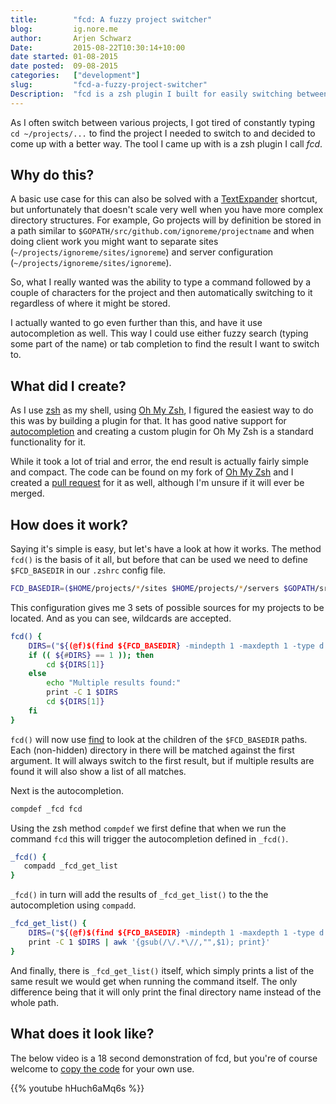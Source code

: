 ```yaml
---
title:        "fcd: A fuzzy project switcher"
blog:         ig.nore.me  
author:       Arjen Schwarz  
Date:         2015-08-22T10:30:14+10:00  
date started: 01-08-2015
date posted:  09-08-2015
categories:   ["development"]
slug:         "fcd-a-fuzzy-project-switcher"
Description:  "fcd is a zsh plugin I built for easily switching between different projects on the command line."
---
```

As I often switch between various projects, I got tired of constantly typing `cd ~/projects/...` to find the project I needed to switch to and decided to come up with a better way. The tool I came up with is a zsh plugin I call *fcd*.

## Why do this?

A basic use case for this can also be solved with a [TextExpander](https://smilesoftware.com/TextExpander/index.html) shortcut, but unfortunately that doesn't scale very well when you have more complex directory structures.
For example, Go projects will by definition be stored in a path similar to `$GOPATH/src/github.com/ignoreme/projectname` and when doing client work you might want to separate sites (`~/projects/ignoreme/sites/ignoreme`) and server configuration (`~/projects/ignoreme/sites/ignoreme`).

So, what I really wanted was the ability to type a command followed by a couple of characters for the project and then automatically switching to it regardless of where it might be stored.

I actually wanted to go even further than this, and have it use autocompletion as well. This way I could use either fuzzy search (typing some part of the name) or tab completion to find the result I want to switch to.

## What did I create?

As I use [zsh](http://zsh.sourceforge.net) as my shell, using [Oh My Zsh](http://ohmyz.sh), I figured the easiest way to do this was by building a plugin for that. It has good native support for [autocompletion](http://zsh.sourceforge.net/Guide/zshguide06.html) and creating a custom plugin for Oh My Zsh is a standard functionality for it.

While it took a lot of trial and error, the end result is actually fairly simple and compact. The code can be found on my fork of [Oh My Zsh](https://github.com/ArjenSchwarz/oh-my-zsh/blob/master/plugins/fcd/fcd.plugin.zsh) and I created a [pull request](https://github.com/robbyrussell/oh-my-zsh/pull/3465) for it as well, although I'm unsure if it will ever be merged.

## How does it work?

Saying it's simple is easy, but let's have a look at how it works.
The method `fcd()` is the basis of it all, but before that can be used we need to define `$FCD_BASEDIR` in our `.zshrc` config file.
```bash
FCD_BASEDIR=($HOME/projects/*/sites $HOME/projects/*/servers $GOPATH/src/github.com/arjenschwarz)
```
This configuration gives me 3 sets of possible sources for my projects to be located. And as you can see, wildcards are accepted.
```bash
fcd() {
    DIRS=("${(@f)$(find ${FCD_BASEDIR} -mindepth 1 -maxdepth 1 -type d -path "*$1*" ! -iname ".*")}")
    if (( ${#DIRS} == 1 )); then
        cd ${DIRS[1]}
    else
        echo "Multiple results found:"
        print -C 1 $DIRS
        cd ${DIRS[1]}
    fi
}
```
`fcd()` will now use [find](http://manpages.org/find) to look at the children of the `$FCD_BASEDIR` paths. Each (non-hidden) directory in there will be matched against the first argument. It will always switch to the first result, but if multiple results are found it will also show a list of all matches.

Next is the autocompletion.
```bash
compdef _fcd fcd
```
Using the zsh method `compdef` we first define that when we run the command `fcd` this will trigger the autocompletion defined in `_fcd()`.
```bash
_fcd() {
   compadd _fcd_get_list
}
```
`_fcd()` in turn will add the results of `_fcd_get_list()` to the the autocompletion using `compadd`.
```bash
_fcd_get_list() {
    DIRS=("${(@f)$(find ${FCD_BASEDIR} -mindepth 1 -maxdepth 1 -type d -path "*$1*" ! -iname ".*")}")
    print -C 1 $DIRS | awk '{gsub(/\/.*\//,"",$1); print}'
}
```
And finally, there is `_fcd_get_list()` itself, which simply prints a list of the same result we would get when running the command itself. The only difference being that it will only print the final directory name instead of the whole path.

## What does it look like?
The below video is a 18 second demonstration of fcd, but you're of course welcome to [copy the code](https://github.com/ArjenSchwarz/oh-my-zsh/blob/master/plugins/fcd/fcd.plugin.zsh) for your own use.

{{% youtube hHuch6aMq6s %}}